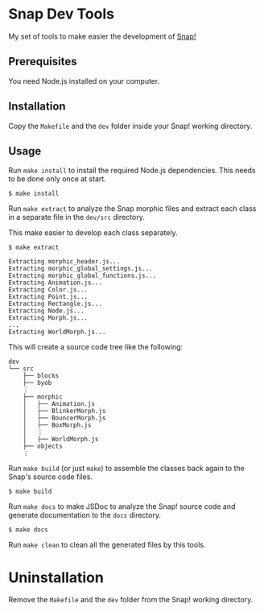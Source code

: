 # Snap Dev Tools

My set of tools to make easier the development of [Snap!](https://github.com/jmoenig/Snap--Build-Your-Own-Blocks)

## Prerequisites

You need Node.js installed on your computer.

## Installation

Copy the `Makefile` and the  `dev` folder inside your Snap! working directory.

## Usage

Run `make install` to install the required Node.js dependencies. This needs to be done only once at start.

    $ make install

Run `make extract` to analyze the Snap morphic files and extract each class in a separate file in the `dev/src` directory.

This make easier to develop each class separately.

    $ make extract

    Extracting morphic_header.js...
    Extracting morphic_global_settings.js...
    Extracting morphic_global_functions.js...
    Extracting Animation.js...
    Extracting Color.js...
    Extracting Point.js...
    Extracting Rectangle.js...
    Extracting Node.js...
    Extracting Morph.js...
    ...
    Extracting WorldMorph.js...

This will create a source code tree like the following:

    dev
    └── src
        ├── blocks
        ├── byob
        ⋮
        ├── morphic
        │   ├── Animation.js
        │   ├── BlinkerMorph.js
        │   ├── BouncerMorph.js
        │   ├── BoxMorph.js
        │   ⋮
        │   ├── WorldMorph.js
        ├── objects
        ⋮

Run `make build` (or just `make`) to assemble the classes back again to the Snap's source code files.

    $ make build

Run `make docs` to make JSDoc to analyze the Snap! source code and generate documentation to the `docs` directory.

    $ make docs

Run `make clean` to clean all the generated files by this tools.

# Uninstallation

Remove the `Makefile` and the `dev` folder from the Snap! working directory.
